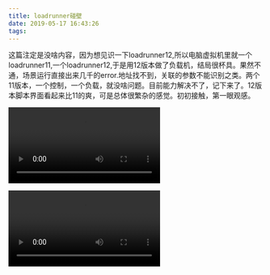 ```yaml
---
title: loadrunner碰壁
date: 2019-05-17 16:43:26
tags:
---
```


 这篇注定是没啥内容，因为想见识一下loadrunner12,所以电脑虚拟机里就一个loadrunner11,一个loadrunner12,于是用12版本做了负载机，结局很杯具。果然不通，场景运行直接出来几千的error.地址找不到，关联的参数不能识别之类。两个11版本，一个控制，一个负载，就没啥问题。目前能力解决不了，记下来了。12版本脚本界面看起来比11的爽，可是总体很繁杂的感觉。初初接触，第一眼观感。

<video src="panda5.mp4" controls="controls" autoplay="autoplay"></video>

<video src="panda6.mp4" controls="controls" autoplay="autoplay"></video>

